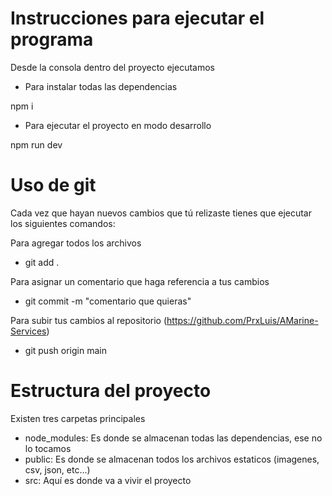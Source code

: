 # Instrucciones para ejecutar el programa

Desde la consola dentro del proyecto ejecutamos

- Para instalar todas las dependencias

npm i

- Para ejecutar el proyecto en modo desarrollo

npm run dev

# Uso de git

Cada vez que hayan nuevos cambios que tú relizaste tienes que ejecutar los siguientes comandos:

Para agregar todos los archivos
- git add .

Para asignar un comentario que haga referencia a tus cambios
- git commit -m "comentario que quieras"

Para subir tus cambios al repositorio (https://github.com/PrxLuis/AMarine-Services)
- git push origin main

# Estructura del proyecto

Existen tres carpetas principales

- node_modules: Es donde se almacenan todas las dependencias, ese no lo tocamos
- public: Es donde se almacenan todos los archivos estaticos (imagenes, csv, json, etc...)
- src: Aquí es donde va a vivir el proyecto
